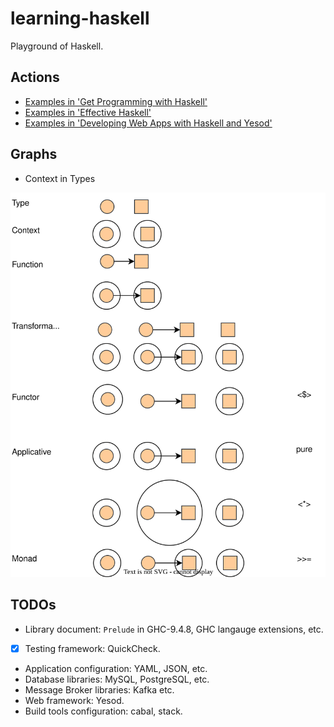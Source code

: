 # learning-haskell
Playground of Haskell.

## Actions

- [Examples in 'Get Programming with Haskell'](./get-programming-with-haskell/README.md)
- [Examples in 'Effective Haskell'](./effective-haskell/README.md)
- [Examples in 'Developing Web Apps with Haskell and Yesod'](./learn-yesod/README.md)

## Graphs

- Context in Types

![Context](./graphs/context.svg)

## TODOs

- Library document: `Prelude` in GHC-9.4.8, GHC langauge extensions, etc.
- [x] Testing framework: QuickCheck.
- Application configuration: YAML, JSON, etc.
- Database libraries: MySQL, PostgreSQL, etc.
- Message Broker libraries: Kafka etc.
- Web framework: Yesod.
- Build tools configuration: cabal, stack.
